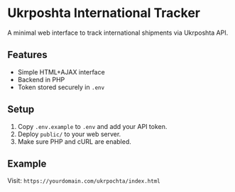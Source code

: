# Ukrposhta International Tracker

A minimal web interface to track international shipments via Ukrposhta API.

## Features

- Simple HTML+AJAX interface
- Backend in PHP
- Token stored securely in `.env`

## Setup

1. Copy `.env.example` to `.env` and add your API token.
2. Deploy `public/` to your web server.
3. Make sure PHP and cURL are enabled.

## Example

Visit: `https://yourdomain.com/ukrpochta/index.html`
